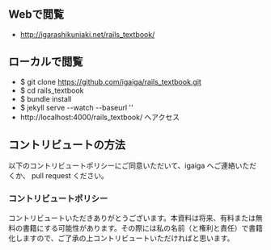 ## Webで閲覧
- http://igarashikuniaki.net/rails_textbook/

## ローカルで閲覧
- $ git clone https://github.com/igaiga/rails_textbook.git
- $ cd rails_textbook
- $ bundle install
- $ jekyll serve --watch --baseurl ''
- http://localhost:4000/rails_textbook/ へアクセス

## コントリビュートの方法
以下のコントリビュートポリシーにご同意いただいて、igaiga へご連絡いただくか、 pull request ください。

### コントリビュートポリシー
コントリビュートいただきありがとうございます。本資料は将来、有料または無料の書籍にする可能性があります。その際には私の名前（と権利と責任）で書籍化しますので、ご了承の上コントリビュートいただければと思います。
